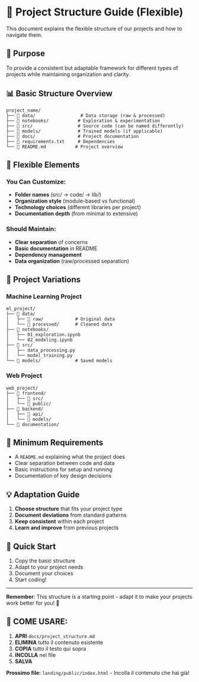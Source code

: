# 📁 **Project Structure Guide (Flexible)**

This document explains the flexible structure of our projects and how to navigate them.

## 🎯 **Purpose**
To provide a consistent but adaptable framework for different types of projects while maintaining organization and clarity.

## 📊 **Basic Structure Overview**
```
project_name/
├── 📁 data/                 # Data storage (raw & processed)
├── 📁 notebooks/           # Exploration & experimentation
├── 📁 src/                 # Source code (can be named differently)
├── 📁 models/              # Trained models (if applicable)
├── 📁 docs/                # Project documentation
├── 📄 requirements.txt     # Dependencies
└── 📄 README.md           # Project overview
```

## 🔄 **Flexible Elements**

### You Can Customize:
- **Folder names** (src/ → code/ → lib/)
- **Organization style** (module-based vs functional)
- **Technology choices** (different libraries per project)
- **Documentation depth** (from minimal to extensive)

### Should Maintain:
- **Clear separation** of concerns
- **Basic documentation** in README
- **Dependency management**
- **Data organization** (raw/processed separation)

## 🚀 **Project Variations**

### Machine Learning Project
```
ml_project/
├── 📁 data/
│   ├── 📁 raw/            # Original data
│   └── 📁 processed/      # Cleaned data
├── 📁 notebooks/
│   ├── 01_exploration.ipynb
│   └── 02_modeling.ipynb
├── 📁 src/
│   ├── data_processing.py
│   └── model_training.py
└── 📁 models/             # Saved models
```

### Web Project
```
web_project/
├── 📁 frontend/
│   ├── 📁 src/
│   └── 📁 public/
├── 📁 backend/
│   ├── 📁 api/
│   └── 📁 models/
└── 📁 documentation/
```

## 📝 **Minimum Requirements**
- A `README.md` explaining what the project does
- Clear separation between code and data
- Basic instructions for setup and running
- Documentation of key design decisions

## 💡 **Adaptation Guide**
1. **Choose structure** that fits your project type
2. **Document deviations** from standard patterns
3. **Keep consistent** within each project
4. **Learn and improve** from previous projects

## 🔧 **Quick Start**
1. Copy the basic structure
2. Adapt to your project needs
3. Document your choices
4. Start coding!

---

**Remember**: This structure is a starting point - adapt it to make your projects work better for you! 🎯

## 🚀 **COME USARE:**
1. **APRI** `docs/project_structure.md`
2. **ELIMINA** tutto il contenuto esistente
3. **COPIA** tutto il testo qui sopra
4. **INCOLLA** nel file
5. **SALVA**

**Prossimo file:** `landing/public/index.html` - Incolla il contenuto che hai già!